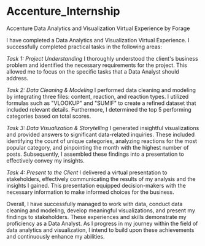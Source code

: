 # Accenture_Internship
Accenture Data Analytics and Visualization Virtual Experience by Forage

I have completed a Data Analytics and Visualization Virtual Experience. 
I successfully completed practical tasks in the following areas:

*Task 1: Project Understanding*
I thoroughly understood the client's business problem and identified the necessary requirements for the project. This allowed me to focus on the specific tasks that a Data Analyst should address.

*Task 2: Data Cleaning & Modeling*
I performed data cleaning and modeling by integrating three files: content, reaction, and reaction types. I utilized formulas such as "VLOOKUP" and "SUMIF" to create a refined dataset that included relevant details. Furthermore, I determined the top 5 performing categories based on total scores.

*Task 3: Data Visualization & Storytelling*
I generated insightful visualizations and provided answers to significant data-related inquiries. These included identifying the count of unique categories, analyzing reactions for the most popular category, and pinpointing the month with the highest number of posts. Subsequently, I assembled these findings into a presentation to effectively convey my insights.

*Task 4: Present to the Client*
I delivered a virtual presentation to stakeholders, effectively communicating the results of my analysis and the insights I gained. This presentation equipped decision-makers with the necessary information to make informed choices for the business.

Overall, I have successfully managed to work with data, conduct data cleaning and modeling, develop meaningful visualizations, and present my findings to stakeholders. These experiences and skills demonstrate my proficiency as a Data Analyst. As I progress in my journey within the field of data analytics and visualization, I intend to build upon these achievements and continuously enhance my abilities.

